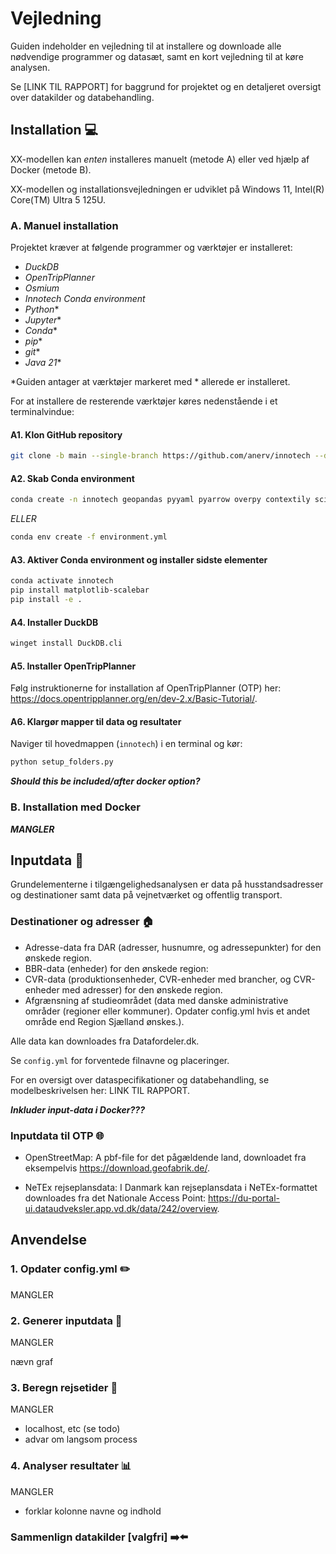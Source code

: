 # Vejledning

Guiden indeholder en vejledning til at installere og downloade alle nødvendige programmer og datasæt, samt en kort vejledning til at køre analysen. 

Se [LINK TIL RAPPORT] for baggrund for projektet og en detaljeret oversigt over datakilder og databehandling.

## Installation :computer:

XX-modellen kan *enten* installeres manuelt (metode A) eller ved hjælp af Docker (metode B).

XX-modellen og installationsvejledningen er udviklet på Windows 11, Intel(R) Core(TM) Ultra 5 125U.


### A. Manuel installation

Projektet kræver at følgende programmer og værktøjer er installeret:

- *DuckDB*
- *OpenTripPlanner*
- *Osmium*
- *Innotech Conda environment*
- *Python**
- *Jupyter**
- *Conda**
- *pip**
- *git**
- *Java 21**

*Guiden antager at værktøjer markeret med * allerede er installeret.

For at installere de resterende værktøjer køres nedenstående i et terminalvindue:

#### A1. Klon GitHub repository

````bash
git clone -b main --single-branch https://github.com/anerv/innotech --depth 1
````

#### A2. Skab Conda environment
```bash
conda create -n innotech geopandas pyyaml pyarrow overpy contextily scikit-learn h3-py python-duckdb ipykernel osmium-tool
```

*ELLER*

```bash
conda env create -f environment.yml
```


#### A3. Aktiver Conda environment og installer sidste elementer
````bash
conda activate innotech
pip install matplotlib-scalebar
pip install -e .
````

#### A4. Installer DuckDB
````bash
winget install DuckDB.cli
````

#### A5. Installer OpenTripPlanner

Følg instruktionerne for installation af OpenTripPlanner (OTP) her: https://docs.opentripplanner.org/en/dev-2.x/Basic-Tutorial/.

#### A6. Klargør mapper til data og resultater

Naviger til hovedmappen (``innotech``) i en terminal og kør:

````bash
python setup_folders.py
````

***Should this be included/after docker option?***

### B. Installation med Docker

***MANGLER***

## Inputdata :file_folder:

Grundelementerne i tilgængelighedsanalysen er data på husstandsadresser og destinationer samt data på vejnetværket og offentlig transport.

### Destinationer og adresser :house:

- Adresse-data fra DAR (adresser, husnumre, og adressepunkter) for den ønskede region.
- BBR-data (enheder) for den ønskede region: 
- CVR-data (produktionsenheder, CVR-enheder med brancher, og CVR-enheder med adresser) for den ønskede region.
- Afgrænsning af studieområdet (data med danske administrative områder (regioner eller kommuner). Opdater config.yml hvis et andet område end Region Sjælland ønskes.). 

Alle data kan downloades fra Datafordeler.dk.

Se ``config.yml`` for forventede filnavne og placeringer.

For en oversigt over dataspecifikationer og databehandling, se modelbeskrivelsen her: LINK TIL RAPPORT.

***Inkluder input-data i Docker???***

### Inputdata til OTP :globe_with_meridians:

- OpenStreetMap: A pbf-file for det pågældende land, downloadet fra eksempelvis https://download.geofabrik.de/.

- NeTEx rejseplansdata: I Danmark kan rejseplansdata i NeTEx-formattet downloades fra det Nationale Access Point: https://du-portal-ui.dataudveksler.app.vd.dk/data/242/overview.


## Anvendelse

### 1. Opdater config.yml :pencil2:

MANGLER

### 2. Generer inputdata :arrows_counterclockwise:

MANGLER

nævn graf

### 3. Beregn rejsetider :bus:

MANGLER

- localhost, etc (se todo)
- advar om langsom process

### 4. Analyser resultater :bar_chart:

MANGLER

- forklar kolonne navne og indhold
 
### Sammenlign datakilder [valgfri] :arrow_right::arrow_left: